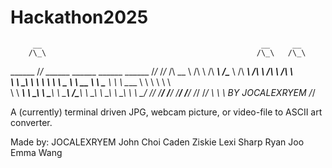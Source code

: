 # Hackathon2025
         __                                                 __     __
        /\_\                                               /\_\   /\_\
 ______ \/_/_     ______     ______     ______     ______  \/_/_  \/_/_
/\  __ \  /\ \   /\  ___\   /\____ \   /\  ___\   /\  ___\   /\ \   /\ \   
\ \ \_\ \ \ \ \  \ \ \____  \ \  __ \  \ \___  \  \ \ \____  \ \ \  \ \ \  
 \ \  ___\ \ \_\  \ \_____\  \ \_____\  \/\_____\  \ \_____\  \ \_\  \ \_\ 
  \ \ \__/  \/_/   \/_____/   \/_____/   \/_____/   \/_____/   \/_/   \/_/ 
   \ \ \                                   BY JOCALEXRYEM
    \/_/

A (currently) terminal driven JPG, webcam picture, or video-file to ASCII art converter.

Made by: JOCALEXRYEM
         John Choi
         Caden Ziskie
         Lexi Sharp
         Ryan Joo
         Emma Wang
